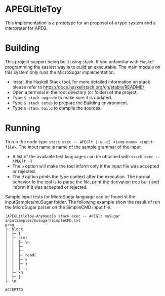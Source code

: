 # APEGLitleToy

This implementation is a prototype for an proposal of a type system and a interpreter for APEG.

# Building

This project support being built using stack. If you unfamiliar with Haskell programming the
easiest way is to build an executable. The main module on this system only runs the MicroSugar
implementation.

* Install the Haskell Stack tool, for more detailed information on stack please refer to https://docs.haskellstack.org/en/stable/README/
* Open a terminal in the root directory (or folder) of the project. 
* Type `$ stack upgrade` to make sure it is updated.
* Type `$ stack setup` to prepare the Building environment.
* Type `$ stack build` to compile the sources.

# Running

To run the code type `stack exec -- APEGlt [-a|-d] <lang-name> <input-file>`. The input name is name of the sample grammar of the input. 

* A list of the available test languages can be obtained with `stack exec -- APEGlt -l`
* The *`a`* option will make the tool inform only if the input file was accepted or rejected. 
* The *`d`* option prints the type context after the execution. The normal behavior fo the tool is to parse the file, print the derivation tree built and inform if it was accepted or rejected. 

Sample input tests for MicroSugar language can be found st the inputSamples/muSugar folder. The following example show the result of run the MicroSugar parser on the SimplleCMD input file.


```
[APEGLitleToy-Anymous]$ stack exec -- APEGlt muSugar inputSamples/muSugar/SimpleCMD.txt
prog
├─ block
│  ├─ {
│  ├─ stmt
│  │  ├─ \n
│  │  ├─  
│  │  ├─  
│  │  ├─ read(
│  │  ├─ x
│  │  ├─ )
│  │  ├─ ;
│  ├─ \n
│  ├─ }
├─ \n

ACCEPTED
```

